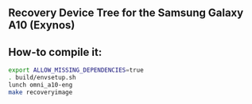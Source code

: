 ## Recovery Device Tree for the Samsung Galaxy A10 (Exynos)

## How-to compile it:

```sh
export ALLOW_MISSING_DEPENDENCIES=true
. build/envsetup.sh
lunch omni_a10-eng
make recoveryimage
```